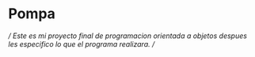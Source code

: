 # Pompa
*/
Este es mi proyecto final de programacion orientada a objetos
despues les especifico lo que el programa realizara.
/*
